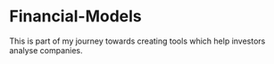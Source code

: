 # Financial-Models
This is part of my journey towards creating tools which help investors analyse companies.
